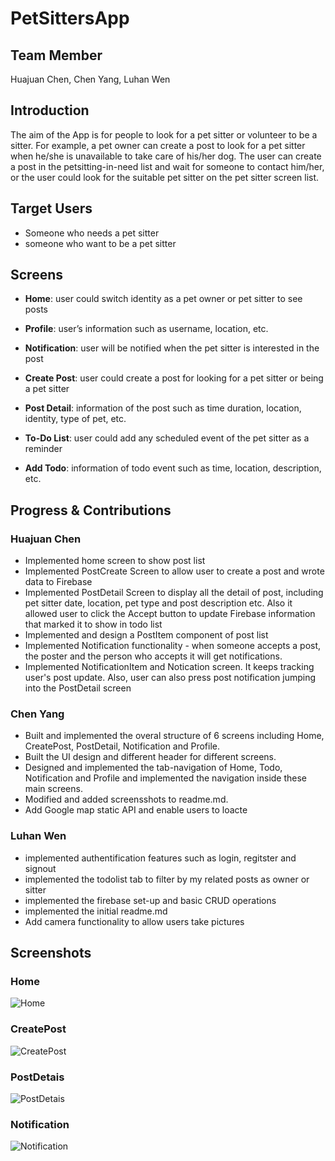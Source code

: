 # PetSittersApp

## Team Member

Huajuan Chen, Chen Yang, Luhan Wen

## Introduction

The aim of the App is for people to look for a pet sitter or volunteer to be a sitter. For example, a pet owner can create a post to look for a pet sitter when he/she is unavailable to take care of his/her dog. The user can create a post in the petsitting-in-need list and wait for someone to contact him/her, or the user could look for the suitable pet sitter on the pet sitter screen list.

## Target Users

- Someone who needs a pet sitter
- someone who want to be a pet sitter

## Screens

- **Home**: user could switch identity as a pet owner or pet sitter to see posts

- **Profile**: user’s information such as username, location, etc.
- **Notification**: user will be notified when the pet sitter is interested in the post
- **Create Post**: user could create a post for looking for a pet sitter or being a pet sitter
- **Post Detail**: information of the post such as time duration, location, identity, type of pet, etc.
- **To-Do List**: user could add any scheduled event of the pet sitter as a reminder
- **Add Todo**: information of todo event such as time, location, description, etc.

## Progress & Contributions

### Huajuan Chen

- Implemented home screen to show post list
- Implemented PostCreate Screen to allow user to create a post and wrote data to Firebase
- Implemented PostDetail Screen to display all the detail of post, including pet sitter date, location, pet type and post description etc. Also it allowed user to click the Accept button to update Firebase information that marked it to show in todo list
- Implemented and design a PostItem component of post list
- Implemented Notification functionality - when someone accepts a post, the poster and the person who accepts it will get notifications.
- Implemented NotificationItem and Notication screen. It keeps tracking user's post update. Also, user can also press post notification jumping into the PostDetail screen 

### Chen Yang

- Built and implemented the overal structure of 6 screens including Home, CreatePost, PostDetail, Notification and Profile.
- Built the UI design and different header for different screens.
- Designed and implemented the tab-navigation of Home, Todo, Notification and Profile and implemented the navigation inside these main screens.
- Modified and added screensshots to readme.md.
- Add Google map static API and enable users to loacte

### Luhan Wen

- implemented authentification features such as login, regitster and signout
- implemented the todolist tab to filter by my related posts as owner or sitter
- implemented the firebase set-up and basic CRUD operations
- implemented the initial readme.md
- Add camera functionality to allow users take pictures

## Screenshots

### Home

![Home](https://github.com/CassieW999/PetSittersApp/blob/dev_chen/ScreenShots/Home.png?raw=true)

### CreatePost

![CreatePost](https://github.com/CassieW999/PetSittersApp/blob/dev_chen/ScreenShots/CreatePost.png?raw=true)

### PostDetais

![PostDetais](https://github.com/CassieW999/PetSittersApp/blob/dev_chen/ScreenShots/PostDetais.png?raw=true)

### Notification
![Notification](https://github.com/CassieW999/PetSittersApp/blob/main/ScreenShots/notification.png)
